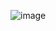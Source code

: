 ![image](https://github.com/ankit-royal/password-generator/assets/151389101/ef8c9c50-56df-4ff3-b291-012c00b50518)
